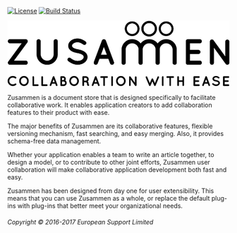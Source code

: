 [![License](https://img.shields.io/badge/License-Apache%202.0-blue.svg)](https://opensource.org/licenses/Apache-2.0)
[![Build Status](https://travis-ci.org/open-amdocs/zusammen.svg?branch=master)](https://travis-ci.org/open-amdocs/zusammen)

![Zusammen - Collaboration made easy](docs/images/zusammen_logo_final_888px.png/?raw=true "Zusammen Logo")

Zusammen is a document store that is designed specifically to facilitate collaborative work. It enables application creators to add collaboration features to their product with ease.

The major benefits of Zusammen are its collaborative features, flexible versioning mechanism, fast searching, and easy merging. Also, it provides schema-free data management.

Whether your application enables a team to write an article together, to design a model, or to contribute to other joint efforts, Zusammen user collaboration will make collaborative application development both fast and easy.

Zusammen has been designed from day one for user extensibility. This means that you can use Zusammen as a whole, or replace the default plug-ins with plug-ins that better meet your organizational needs.

###### Copyright © 2016-2017 European Support Limited